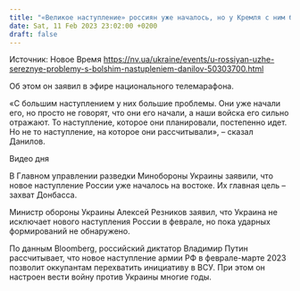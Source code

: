 ```yaml
---
title: "«Великое наступление» россиян уже началось, но у Кремля с ним большие проблемы — Данилов"
date: Sat, 11 Feb 2023 23:02:00 +0200
draft: false
---
```

Источник: Новое Время https://nv.ua/ukraine/events/u-rossiyan-uzhe-sereznye-problemy-s-bolshim-nastupleniem-danilov-50303700.html


Об этом он заявил в эфире национального телемарафона.

«С большим наступлением у них большие проблемы. Они уже начали его, но просто не говорят, что они его начали, а наши войска его сильно отражают. То наступление, которое они планировали, постепенно идет. Но не то наступление, на которое они рассчитывали», – сказал Данилов.

  Видео дня   

В Главном управлении разведки Минобороны Украины заявили, что новое наступление России уже началось на востоке. Их главная цель – захват Донбасса.

Министр обороны Украины Алексей Резников заявил, что Украина не исключает нового наступления России в феврале, но пока ударных формирований не обнаружено.

По данным Bloomberg, российский диктатор Владимир Путин рассчитывает, что новое наступление армии РФ в феврале-марте 2023 позволит оккупантам перехватить инициативу в ВСУ. При этом он настроен вести войну против Украины многие годы.
